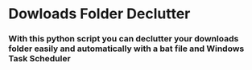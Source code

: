 # Dowloads Folder Declutter

### With this python script you can declutter your downloads folder easily and automatically with a bat file and Windows Task Scheduler
